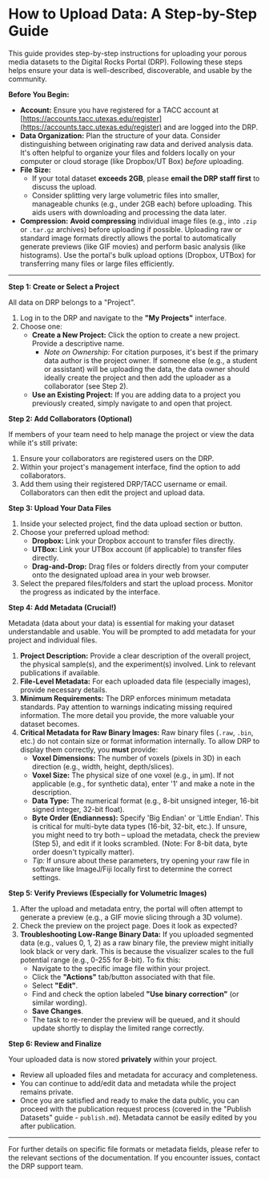 # How to Upload Data: A Step-by-Step Guide

This guide provides step-by-step instructions for uploading your porous media datasets to the Digital Rocks Portal (DRP). Following these steps helps ensure your data is well-described, discoverable, and usable by the community.

**Before You Begin:**

* **Account:** Ensure you have registered for a TACC account at [https://accounts.tacc.utexas.edu/register](https://accounts.tacc.utexas.edu/register) and are logged into the DRP.
* **Data Organization:** Plan the structure of your data. Consider distinguishing between originating raw data and derived analysis data. It's often helpful to organize your files and folders locally on your computer or cloud storage (like Dropbox/UT Box) *before* uploading.
* **File Size:**
    * If your total dataset **exceeds 2GB**, please **email the DRP staff first** to discuss the upload.
    * Consider splitting very large volumetric files into smaller, manageable chunks (e.g., under 2GB each) before uploading. This aids users with downloading and processing the data later.
* **Compression:** **Avoid compressing** individual image files (e.g., into `.zip` or `.tar.gz` archives) before uploading if possible. Uploading raw or standard image formats directly allows the portal to automatically generate previews (like GIF movies) and perform basic analysis (like histograms). Use the portal's bulk upload options (Dropbox, UTBox) for transferring many files or large files efficiently.

---

**Step 1: Create or Select a Project**

All data on DRP belongs to a "Project".

1.  Log in to the DRP and navigate to the **"My Projects"** interface.
2.  Choose one:
    * **Create a New Project:** Click the option to create a new project. Provide a descriptive name.
        * *Note on Ownership:* For citation purposes, it's best if the primary data author is the project owner. If someone else (e.g., a student or assistant) will be uploading the data, the data owner should ideally create the project and then add the uploader as a collaborator (see Step 2).
    * **Use an Existing Project:** If you are adding data to a project you previously created, simply navigate to and open that project.

**Step 2: Add Collaborators (Optional)**

If members of your team need to help manage the project or view the data while it's still private:

1.  Ensure your collaborators are registered users on the DRP.
2.  Within your project's management interface, find the option to add collaborators.
3.  Add them using their registered DRP/TACC username or email. Collaborators can then edit the project and upload data.

**Step 3: Upload Your Data Files**

1.  Inside your selected project, find the data upload section or button.
2.  Choose your preferred upload method:
    * **Dropbox:** Link your Dropbox account to transfer files directly.
    * **UTBox:** Link your UTBox account (if applicable) to transfer files directly.
    * **Drag-and-Drop:** Drag files or folders directly from your computer onto the designated upload area in your web browser.
3.  Select the prepared files/folders and start the upload process. Monitor the progress as indicated by the interface.

**Step 4: Add Metadata (Crucial!)**

Metadata (data about your data) is essential for making your dataset understandable and usable. You will be prompted to add metadata for your project and individual files.

1.  **Project Description:** Provide a clear description of the overall project, the physical sample(s), and the experiment(s) involved. Link to relevant publications if available.
2.  **File-Level Metadata:** For each uploaded data file (especially images), provide necessary details.
3.  **Minimum Requirements:** The DRP enforces minimum metadata standards. Pay attention to warnings indicating missing required information. The more detail you provide, the more valuable your dataset becomes.
4.  **Critical Metadata for Raw Binary Images:** Raw binary files (`.raw`, `.bin`, etc.) do not contain size or format information internally. To allow DRP to display them correctly, you **must** provide:
    * **Voxel Dimensions:** The number of voxels (pixels in 3D) in each direction (e.g., width, height, depth/slices).
    * **Voxel Size:** The physical size of one voxel (e.g., in µm). If not applicable (e.g., for synthetic data), enter '1' and make a note in the description.
    * **Data Type:** The numerical format (e.g., 8-bit unsigned integer, 16-bit signed integer, 32-bit float).
    * **Byte Order (Endianness):** Specify 'Big Endian' or 'Little Endian'. This is critical for multi-byte data types (16-bit, 32-bit, etc.). If unsure, you might need to try both – upload the metadata, check the preview (Step 5), and edit if it looks scrambled. (Note: For 8-bit data, byte order doesn't typically matter).
    * *Tip:* If unsure about these parameters, try opening your raw file in software like ImageJ/Fiji locally first to determine the correct settings.

**Step 5: Verify Previews (Especially for Volumetric Images)**

1.  After the upload and metadata entry, the portal will often attempt to generate a preview (e.g., a GIF movie slicing through a 3D volume).
2.  Check the preview on the project page. Does it look as expected?
3.  **Troubleshooting Low-Range Binary Data:** If you uploaded segmented data (e.g., values 0, 1, 2) as a raw binary file, the preview might initially look black or very dark. This is because the visualizer scales to the full potential range (e.g., 0-255 for 8-bit). To fix this:
    * Navigate to the specific image file within your project.
    * Click the **"Actions"** tab/button associated with that file.
    * Select **"Edit"**.
    * Find and check the option labeled **"Use binary correction"** (or similar wording).
    * **Save Changes**.
    * The task to re-render the preview will be queued, and it should update shortly to display the limited range correctly.

**Step 6: Review and Finalize**

Your uploaded data is now stored **privately** within your project.

* Review all uploaded files and metadata for accuracy and completeness.
* You can continue to add/edit data and metadata while the project remains private.
* Once you are satisfied and ready to make the data public, you can proceed with the publication request process (covered in the "Publish Datasets" guide - `publish.md`). Metadata cannot be easily edited by you after publication.

---

For further details on specific file formats or metadata fields, please refer to the relevant sections of the documentation. If you encounter issues, contact the DRP support team.